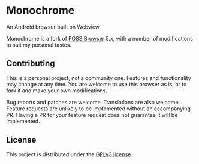 # Monochrome

An Android browser built on Webview.

Monochrome is a fork of [FOSS Browser](https://github.com/scoute-dich/browser) 5.x, with a number of modifications to suit my personal tastes.

## Contributing

This is a personal project, not a community one. Features and functionality may change at any time. You are welcome to use this browser as is, or to fork it and make your own modifications.

Bug reports and patches are welcome. Translations are also welcome. Feature requests are unlikely to be implemented without an accompanying PR. Having a PR for your feature request does not guarantee it will be implemented.

## License

This project is distributed under the [GPLv3 license](https://www.gnu.org/licenses/gpl-3.0.txt).
